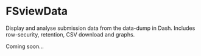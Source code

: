 # FSviewData
Display and analyse submission data from the data-dump in Dash. Includes row-security, retention, CSV download and graphs.

Coming soon...
